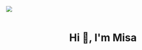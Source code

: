 <div aling="center"><img src="https://user-images.githubusercontent.com/87043648/266131871-707a35a9-b90a-4897-872a-a78693aa74d1.gif"></div>


<!--h1 without bottom border-->
<div id="user-content-toc">
  <ul align="center">
    <summary><h1 style="display: inline-block">Hi 👋, I'm Misa</h1></summary>
  </ul>
</div>
